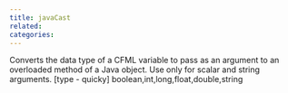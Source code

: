 ```yaml
---
title: javaCast
related:
categories:
---
```


Converts the data type of a CFML variable to pass as an
        argument to an overloaded method of a Java object. Use only
        for scalar and string arguments.
        [type - quicky]
        boolean,int,long,float,double,string